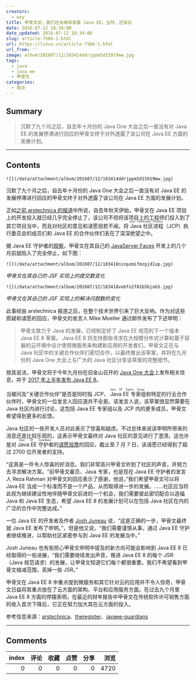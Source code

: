```yaml
---
creators:
  - wxy
title: 甲骨文说，我们还会继续发展 Java EE，当然，还有云
date: 2016-07-12 18:34:00
date_updated: 2016-07-12 18:34:00
slug: article-7566-1.html
url: https://linux.cn/article-7566-1.html
url_from: ''
image: album/201607/12/183414ddrjppm5d15919mw.jpg
tags:
  - java
  - java ee
  - 甲骨文
categories:
  - 观点
---
```


## Summary

> 沉默了九个月之后，自去年十月份的 Java One 大会之后一直没有对 Java EE 的发展停滞进行回应的甲骨文终于对外透露了该公司在 Java EE 方面的发展计划。

***

<!-- more -->

## Contents

`![](/data/attachment/album/201607/12/183414ddrjppm5d15919mw.jpg)`

沉默了九个月之后，自去年十月份的 Java One 大会之后一直没有对 Java EE 的发展停滞进行回应的甲骨文终于对外透露了该公司在 Java EE 方面的发展计划。

正如[之前 arstechnica 的报道](https://linux.cn/article-7536-1.html)中所说，自去年秋天伊始，甲骨文在 Java EE 项目上的开发投入就已经几乎完全停止了，该公司不但将该项目上的工程师们投入到了其它项目当中，而且对社区的意见和请愿视若不闻，将<ruby> Java 社区进程 <rp>  （ </rp> <rt>  Java Community Process </rt> <rp>  ） </rp></ruby>（JCP）执行委员会的成员们和 Java EE 的合作伙伴们丢在了深深绝望之中。

据 Java EE 守护者的[观察](https://javaee-guardians.io/lack-of-java-ee-8-progress/)，甲骨文在其自己的 [JavaServer Faces](https://github.com/javaserverfaces/mojarra) 开发上的几个月前就陷入了完全停止，如下图：

  
`![](/data/attachment/album/201607/12/183416ninpzmifmzpjd1up.jpg)`

*甲骨文在其自己的 JSF 实现上的提交数变化*

`![](/data/attachment/album/201607/12/183418vobfo2f81b5bjob5.jpg)`

*甲骨文在其自己的 JSF 实现上的解决问题数的变化*

此事经由 arstechnica 报道之后，在整个技术世界引来了巨大反响。作为对这些质疑和请愿的回应，甲骨文的发言人 Mike Moeller 通过邮件发布了下述申明：

> 
> 甲骨文致力于 Java 的发展，已经制定好了 Java EE 规范的下一个版本 Java EE 8 草案。 Java EE 8 将支持那些寻求在大规模分布式计算和基于容器的云环境中设计使用微服务来构建新应用的开发者们。甲骨文正在与 Java 社区中的关键合作伙伴们密切合作，以最终推出该草案，并将在九月份的 Java One 大会上与广大的 Java 社区分享该草案的完整细节。
> 
> 
> 

按其说法，甲骨文将于今年九月份在旧金山召开的 [Java One 大会](https://www.oracle.com/javaone/index.html)上发布相关信息，并于 [2017 年上半年发布 Java EE 8](https://blogs.oracle.com/theaquarium/entry/java_ee_8_roadmap_update)。

当被问及“关键合作伙伴”是否是同时指 JCP、<ruby> Java EE 专家组 <rp>  （ </rp> <rt>  Java EE Expert Group </rt> <rp>  ） </rp></ruby>和特定的行业合作伙伴时，甲骨文的一位发言人回应道并不全是。该发言人说，该草案很显然需要在 Java 社区内进行讨论，这包括 Java EE 专家组以及 JCP 内的更多成员，甲骨文希望得到更多的反馈。

Java 社区的一些开发人员对此表示了惊喜和疑虑。不过总体来说该申明所带来的消息还是比较乐观的，这表示甲骨文最终对 Java 社区的意见进行了澄清。这也许是对<ruby> Java EE 守护者 <rp>  （ </rp> <rt>  Java EE Guardians </rt> <rp>  ） </rp></ruby>的[请愿投票](https://www.change.org/p/larry-ellison-tell-oracle-to-move-forward-java-ee-as-a-critical-part-of-the-global-it-industry)的回应，截止至 7 月 7 日，该请愿已经得到了超过 2700 位开发者的支持。

“这真是一件令人惊喜的好消息。我们非常高兴甲骨文听到了社区的声音，并努力去寻求解决方案。“前甲骨文雇员、Java 专家，也是现在 Java EE 守护者的发言人 Reza Rahman 对甲骨文的回应表示了感谢，他说，”我们希望甲骨文可以将 Java EE 当成一个标准而不是一个产品，从而取得进一步的发展。……社区应当将此视为继续建设性地伴随甲骨文前进的一个机会，我们需要彼此密切配合以造福 Java 和 Java EE 生态，希望 Java EE 8 的发展计划可以在包括 Java 社区在内的广泛的合作中完整达成。”

一位 Java EE 的开发者及作者 [Josh Juneau](https://jj-blogger.blogspot.com/) 说，“这是正确的一步，甲骨文最终就 Java EE 发布了申明。”，但是他又说，“我们需要谨慎从事，通过 Java EE 守护者继续推进，以帮助社区紧密参与到 Java EE 的发展当中。” 

 Josh Juneau 也有些担心甲骨文申明中提及的新方向可能会影响到 Java EE 8 已经取得的一些进展，“我们需要继续发出声音，推进 Java EE 8 的每个 JSR （Java 规范请求）的发展，让甲骨文知道它们每个都很重要。我们不希望看到甲骨文缩减范围，丢掉一些 JSR。”

甲骨文在 Java EE 8 中重点提到微服务和其它针对云的应用并不令人惊奇，甲骨文日益将其重点放在了云方面的架构、平台和应用服务方面。在过去九个月里 Java EE 8 方面的停摆表明，在最近的财年报告中甲骨文在传统软件许可销售方面的收入首次下降后，它正在努力加大其在云方面的投入。

参考信息来源：[arstechnica](http://arstechnica.com/information-technology/2016/07/not-dead-yet-oracle-promises-big-plans-for-java-ee/)、[theregister](http://www.theregister.co.uk/2016/07/07/oracle_java_ee_8/)、[javaee-guardians](https://javaee-guardians.io/lack-of-java-ee-8-progress/)

***

## Comments


|   index |   评论 |   收藏 |   点赞 |   分享 |   浏览 |
|--------:|-------:|-------:|-------:|-------:|-------:|
|       0 |      0 |      0 |      0 |      0 |   4720 |
